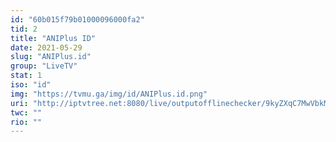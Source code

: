 ```yaml
---
id: "60b015f79b01000096000fa2"
tid: 2
title: "ANIPlus ID"
date: 2021-05-29
slug: "ANIPlus.id"
group: "LiveTV"
stat: 1
iso: "id"
img: "https://tvmu.ga/img/id/ANIPlus.id.png"
uri: "http://iptvtree.net:8080/live/outputofflinechecker/9kyZXqC7MwVbkMnJmf/165081.m3u8"
twc: ""
rio: ""
---
```

